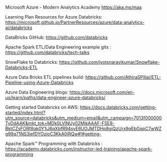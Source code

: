 Microsoft Azure - Modern Analytics Academy
https://aka.ms/maa

Learning Plan Resources for Azure Databricks: https://microsoft.github.io/PartnerResources/azure/data-analytics-ai/databricks

DataBricks GitHub: https://github.com/databricks

Apache Spark ETL/Data Engineering example gits :
  https://github.com/databricks/tech-talks
  
SnowFlake to Databricks: https://github.com/jyotsnaravikumar/Snowflake-Databricks-ETL
 
Azure Data Bricks ETL pipelines build:  https://github.com/AthiraSPillai/ETL-Pipeline-using-Azure-Databricks

Azure Data Engineering blogs: https://docs.microsoft.com/en-us/learn/paths/data-engineer-azure-databricks/

Getting started Databricks on AWS:  https://docs.databricks.com/getting-started/index.html?utm_source=databricks&utm_medium=email&utm_campaign=7013f000000TyDdAAK&mkt_tok=MDk0LVlNUy02MjkAAAF-FSE8-BktCZsFORf8qk0Y1iJ6qXbfR94syE6UOJMTDHp8giQzUrx9qEbGqpC7wWZg99q71NS3iefDYOzioC3KkA0iRQw#!#getting-

Apache Spark™ Programming with Databricks : https://academy.databricks.com/instructor-led-training/apache-spark-programming


